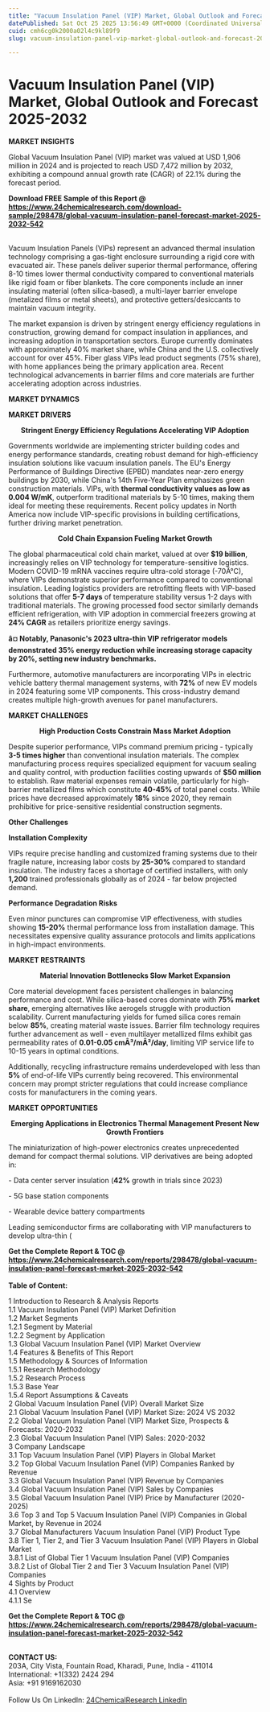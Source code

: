 ```yaml
---
title: "Vacuum Insulation Panel (VIP) Market, Global Outlook and Forecast 2025-2032"
datePublished: Sat Oct 25 2025 13:56:49 GMT+0000 (Coordinated Universal Time)
cuid: cmh6cg0k2000a02l4c9kl89f9
slug: vacuum-insulation-panel-vip-market-global-outlook-and-forecast-2025-2032

---
```


# Vacuum Insulation Panel (VIP) Market, Global Outlook and Forecast 2025-2032

<p><strong>MARKET INSIGHTS</strong></p><p>
</p><p>Global Vacuum Insulation Panel (VIP) market was valued at USD 1,906 million in 2024 and is projected to reach USD 7,472 million by 2032, exhibiting a compound annual growth rate (CAGR) of 22.1% during the forecast period.</p><div><b>Download FREE Sample of this Report @ 
            <a href="https://www.24chemicalresearch.com/download-sample/298478/global-vacuum-insulation-panel-forecast-market-2025-2032-542">
            https://www.24chemicalresearch.com/download-sample/298478/global-vacuum-insulation-panel-forecast-market-2025-2032-542</a></b></div><br><p>
</p><p>Vacuum Insulation Panels (VIPs) represent an advanced thermal insulation technology comprising a gas-tight enclosure surrounding a rigid core with evacuated air. These panels deliver superior thermal performance, offering 8-10 times lower thermal conductivity compared to conventional materials like rigid foam or fiber blankets. The core components include an inner insulating material (often silica-based), a multi-layer barrier envelope (metalized films or metal sheets), and protective getters/desiccants to maintain vacuum integrity.</p><p>
</p><p>The market expansion is driven by stringent energy efficiency regulations in construction, growing demand for compact insulation in appliances, and increasing adoption in transportation sectors. Europe currently dominates with approximately 40% market share, while China and the U.S. collectively account for over 45%. Fiber glass VIPs lead product segments (75% share), with home appliances being the primary application area. Recent technological advancements in barrier films and core materials are further accelerating adoption across industries.</p><p>
<strong>MARKET DYNAMICS</strong></p><p>
<strong>MARKET DRIVERS</strong></p><p>
</p><p style="text-align:center"><strong>Stringent Energy Efficiency Regulations Accelerating VIP Adoption</strong></p><p>
</p><p>Governments worldwide are implementing stricter building codes and energy performance standards, creating robust demand for high-efficiency insulation solutions like vacuum insulation panels. The EU's Energy Performance of Buildings Directive (EPBD) mandates near-zero energy buildings by 2030, while China's 14th Five-Year Plan emphasizes green construction materials. VIPs, with <strong>thermal conductivity values as low as 0.004 W/mK</strong>, outperform traditional materials by 5-10 times, making them ideal for meeting these requirements. Recent policy updates in North America now include VIP-specific provisions in building certifications, further driving market penetration.</p><p>
</p><p style="text-align:center"><strong>Cold Chain Expansion Fueling Market Growth</strong></p><p>
</p><p>The global pharmaceutical cold chain market, valued at over <strong>$19 billion</strong>, increasingly relies on VIP technology for temperature-sensitive logistics. Modern COVID-19 mRNA vaccines require ultra-cold storage (-70Â°C), where VIPs demonstrate superior performance compared to conventional insulation. Leading logistics providers are retrofitting fleets with VIP-based solutions that offer <strong>5-7 days</strong> of temperature stability versus 1-2 days with traditional materials. The growing processed food sector similarly demands efficient refrigeration, with VIP adoption in commercial freezers growing at <strong>24% CAGR</strong> as retailers prioritize energy savings.</p><p>

</p><p><strong>â¤ Notably, Panasonic's 2023 ultra-thin VIP refrigerator models demonstrated 35% energy reduction while increasing storage capacity by 20%, setting new industry benchmarks.</strong></p><p>
</p><p>Furthermore, automotive manufacturers are incorporating VIPs in electric vehicle battery thermal management systems, with <strong>72%</strong> of new EV models in 2024 featuring some VIP components. This cross-industry demand creates multiple high-growth avenues for panel manufacturers.</p><p>
</p><p><strong>MARKET CHALLENGES</strong></p><p>
</p><p style="text-align:center"><strong>High Production Costs Constrain Mass Market Adoption</strong></p><p>
</p><p>Despite superior performance, VIPs command premium pricing - typically <strong>3-5 times higher</strong> than conventional insulation materials. The complex manufacturing process requires specialized equipment for vacuum sealing and quality control, with production facilities costing upwards of <strong>$50 million</strong> to establish. Raw material expenses remain volatile, particularly for high-barrier metallized films which constitute <strong>40-45%</strong> of total panel costs. While prices have decreased approximately <strong>18%</strong> since 2020, they remain prohibitive for price-sensitive residential construction segments.</p><p>
</p><p><strong>Other Challenges</strong></p><p>
</p><p><strong>Installation Complexity</strong></p><p>
VIPs require precise handling and customized framing systems due to their fragile nature, increasing labor costs by <strong>25-30%</strong> compared to standard insulation. The industry faces a shortage of certified installers, with only <strong>1,200</strong> trained professionals globally as of 2024 - far below projected demand.</p><p>
</p><p><strong>Performance Degradation Risks</strong></p><p>
Even minor punctures can compromise VIP effectiveness, with studies showing <strong>15-20%</strong> thermal performance loss from installation damage. This necessitates expensive quality assurance protocols and limits applications in high-impact environments.</p><p>
<strong>MARKET RESTRAINTS</strong></p><p>
</p><p style="text-align:center"><strong>Material Innovation Bottlenecks Slow Market Expansion</strong></p><p>
</p><p>Core material development faces persistent challenges in balancing performance and cost. While silica-based cores dominate with <strong>75% market share</strong>, emerging alternatives like aerogels struggle with production scalability. Current manufacturing yields for fumed silica cores remain below <strong>85%</strong>, creating material waste issues. Barrier film technology requires further advancement as well - even multilayer metallized films exhibit gas permeability rates of <strong>0.01-0.05 cmÂ³/mÂ²/day</strong>, limiting VIP service life to 10-15 years in optimal conditions.</p><p>
</p><p>Additionally, recycling infrastructure remains underdeveloped with less than <strong>5%</strong> of end-of-life VIPs currently being recovered. This environmental concern may prompt stricter regulations that could increase compliance costs for manufacturers in the coming years.</p><p>
<strong>MARKET OPPORTUNITIES</strong></p><p>
</p><p style="text-align:center"><strong>Emerging Applications in Electronics Thermal Management Present New Growth Frontiers</strong></p><p>
</p><p>The miniaturization of high-power electronics creates unprecedented demand for compact thermal solutions. VIP derivatives are being adopted in:</p><p>
- Data center server insulation (<strong>42%</strong> growth in trials since 2023)</p><p>
- 5G base station components</p><p>
- Wearable device battery compartments</p><p>
Leading semiconductor firms are collaborating with VIP manufacturers to develop ultra-thin (</p>

<div><b>Get the Complete Report & TOC @ 
            <a href="https://www.24chemicalresearch.com/reports/298478/global-vacuum-insulation-panel-forecast-market-2025-2032-542">
            https://www.24chemicalresearch.com/reports/298478/global-vacuum-insulation-panel-forecast-market-2025-2032-542</a></b></div><br>
            <b>Table of Content:</b><p>1 Introduction to Research & Analysis Reports<br />
 1.1 Vacuum Insulation Panel (VIP) Market Definition<br />
 1.2 Market Segments<br />
 1.2.1 Segment by Material<br />
 1.2.2 Segment by Application<br />
 1.3 Global Vacuum Insulation Panel (VIP) Market Overview<br />
 1.4 Features & Benefits of This Report<br />
 1.5 Methodology & Sources of Information<br />
 1.5.1 Research Methodology<br />
 1.5.2 Research Process<br />
 1.5.3 Base Year<br />
 1.5.4 Report Assumptions & Caveats<br />
2 Global Vacuum Insulation Panel (VIP) Overall Market Size<br />
 2.1 Global Vacuum Insulation Panel (VIP) Market Size: 2024 VS 2032<br />
 2.2 Global Vacuum Insulation Panel (VIP) Market Size, Prospects & Forecasts: 2020-2032<br />
 2.3 Global Vacuum Insulation Panel (VIP) Sales: 2020-2032<br />
3 Company Landscape<br />
 3.1 Top Vacuum Insulation Panel (VIP) Players in Global Market<br />
 3.2 Top Global Vacuum Insulation Panel (VIP) Companies Ranked by Revenue<br />
 3.3 Global Vacuum Insulation Panel (VIP) Revenue by Companies<br />
 3.4 Global Vacuum Insulation Panel (VIP) Sales by Companies<br />
 3.5 Global Vacuum Insulation Panel (VIP) Price by Manufacturer (2020-2025)<br />
 3.6 Top 3 and Top 5 Vacuum Insulation Panel (VIP) Companies in Global Market, by Revenue in 2024<br />
 3.7 Global Manufacturers Vacuum Insulation Panel (VIP) Product Type<br />
 3.8 Tier 1, Tier 2, and Tier 3 Vacuum Insulation Panel (VIP) Players in Global Market<br />
 3.8.1 List of Global Tier 1 Vacuum Insulation Panel (VIP) Companies<br />
 3.8.2 List of Global Tier 2 and Tier 3 Vacuum Insulation Panel (VIP) Companies<br />
4 Sights by Product<br />
 4.1 Overview<br />
 4.1.1 Se</p>

<div><b>Get the Complete Report & TOC @ 
            <a href="https://www.24chemicalresearch.com/reports/298478/global-vacuum-insulation-panel-forecast-market-2025-2032-542">
            https://www.24chemicalresearch.com/reports/298478/global-vacuum-insulation-panel-forecast-market-2025-2032-542</a></b></div><br>

<b>CONTACT US:</b><br>
            203A, City Vista, Fountain Road, Kharadi, Pune, India - 411014<br>
            International: +1(332) 2424 294<br>
            Asia: +91 9169162030 <br><br>
            Follow Us On LinkedIn: <a href="https://www.linkedin.com/company/24chemicalresearch/">24ChemicalResearch LinkedIn</a>